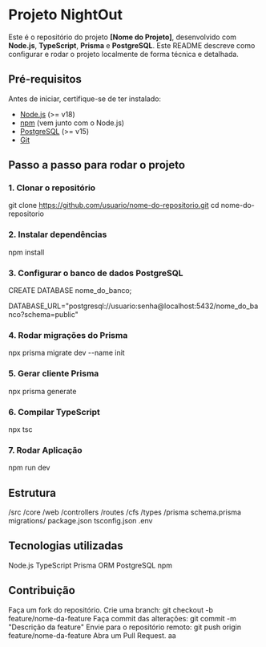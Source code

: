 # Projeto NightOut

Este é o repositório do projeto **[Nome do Projeto]**, desenvolvido com **Node.js**, **TypeScript**, **Prisma** e **PostgreSQL**. Este README descreve como configurar e rodar o projeto localmente de forma técnica e detalhada.

## Pré-requisitos

Antes de iniciar, certifique-se de ter instalado:

- [Node.js](https://nodejs.org/) (>= v18)
- [npm](https://www.npmjs.com/) (vem junto com o Node.js)
- [PostgreSQL](https://www.postgresql.org/) (>= v15)
- [Git](https://git-scm.com/)

## Passo a passo para rodar o projeto

### 1. Clonar o repositório
git clone https://github.com/usuario/nome-do-repositorio.git
cd nome-do-repositorio

### 2. Instalar dependências
npm install

### 3. Configurar o banco de dados PostgreSQL
CREATE DATABASE nome_do_banco;

DATABASE_URL="postgresql://usuario:senha@localhost:5432/nome_do_banco?schema=public"

### 4. Rodar migrações do Prisma
npx prisma migrate dev --name init

### 5. Gerar cliente Prisma
npx prisma generate

### 6. Compilar TypeScript
npx tsc

### 7. Rodar Aplicação
npm run dev


## Estrutura
/src
  /core
    /web
      /controllers
      /routes
      /cfs
      /types
/prisma
  schema.prisma
  migrations/
package.json
tsconfig.json
.env

## Tecnologias utilizadas
Node.js
TypeScript
Prisma ORM
PostgreSQL
npm

## Contribuição
Faça um fork do repositório.
Crie uma branch: git checkout -b feature/nome-da-feature
Faça commit das alterações: git commit -m "Descrição da feature"
Envie para o repositório remoto: git push origin feature/nome-da-feature
Abra um Pull Request.
aa
